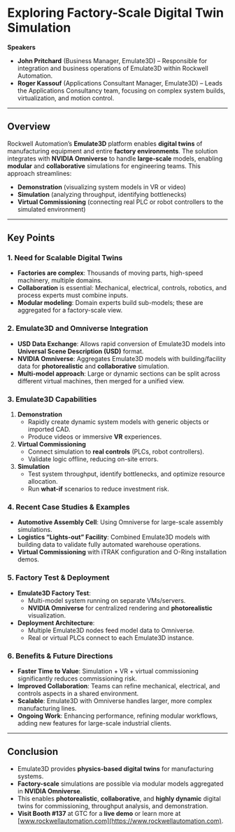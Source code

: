 # Exploring Factory-Scale Digital Twin Simulation

**Speakers**  
- **John Pritchard** (Business Manager, Emulate3D) – Responsible for integration and business operations of Emulate3D within Rockwell Automation.  
- **Roger Kassouf** (Applications Consultant Manager, Emulate3D) – Leads the Applications Consultancy team, focusing on complex system builds, virtualization, and motion control.

---

## Overview

Rockwell Automation’s **Emulate3D** platform enables **digital twins** of manufacturing equipment and entire **factory environments**. The solution integrates with **NVIDIA Omniverse** to handle **large-scale** models, enabling **modular** and **collaborative** simulations for engineering teams. This approach streamlines:

- **Demonstration** (visualizing system models in VR or video)  
- **Simulation** (analyzing throughput, identifying bottlenecks)  
- **Virtual Commissioning** (connecting real PLC or robot controllers to the simulated environment)

---

## Key Points

### 1. Need for Scalable Digital Twins
- **Factories are complex**: Thousands of moving parts, high-speed machinery, multiple domains.  
- **Collaboration** is essential: Mechanical, electrical, controls, robotics, and process experts must combine inputs.  
- **Modular modeling**: Domain experts build sub-models; these are aggregated for a factory-scale view.

### 2. Emulate3D and Omniverse Integration
- **USD Data Exchange**: Allows rapid conversion of Emulate3D models into **Universal Scene Description (USD)** format.  
- **NVIDIA Omniverse**: Aggregates Emulate3D models with building/facility data for **photorealistic** and **collaborative** simulation.  
- **Multi-model approach**: Large or dynamic sections can be split across different virtual machines, then merged for a unified view.

### 3. Emulate3D Capabilities
1. **Demonstration**  
   - Rapidly create dynamic system models with generic objects or imported CAD.  
   - Produce videos or immersive **VR** experiences.  
2. **Virtual Commissioning**  
   - Connect simulation to **real controls** (PLCs, robot controllers).  
   - Validate logic offline, reducing on-site errors.  
3. **Simulation**  
   - Test system throughput, identify bottlenecks, and optimize resource allocation.  
   - Run **what-if** scenarios to reduce investment risk.

### 4. Recent Case Studies & Examples
- **Automotive Assembly Cell**: Using Omniverse for large-scale assembly simulations.  
- **Logistics “Lights-out” Facility**: Combined Emulate3D models with building data to validate fully automated warehouse operations.  
- **Virtual Commissioning** with iTRAK configuration and O-Ring installation demos.

### 5. Factory Test & Deployment
- **Emulate3D Factory Test**:  
  - Multi-model system running on separate VMs/servers.  
  - **NVIDIA Omniverse** for centralized rendering and **photorealistic** visualization.  
- **Deployment Architecture**:  
  - Multiple Emulate3D nodes feed model data to Omniverse.  
  - Real or virtual PLCs connect to each Emulate3D instance.  

### 6. Benefits & Future Directions
- **Faster Time to Value**: Simulation + VR + virtual commissioning significantly reduces commissioning risk.  
- **Improved Collaboration**: Teams can refine mechanical, electrical, and controls aspects in a shared environment.  
- **Scalable**: Emulate3D with Omniverse handles larger, more complex manufacturing lines.  
- **Ongoing Work**: Enhancing performance, refining modular workflows, adding new features for large-scale industrial clients.

---

## Conclusion
- Emulate3D provides **physics-based digital twins** for manufacturing systems.  
- **Factory-scale** simulations are possible via modular models aggregated in **NVIDIA Omniverse**.  
- This enables **photorealistic**, **collaborative**, and **highly dynamic** digital twins for commissioning, throughput analysis, and demonstration.  
- **Visit Booth #137** at GTC for a **live demo** or learn more at [www.rockwellautomation.com](https://www.rockwellautomation.com).

